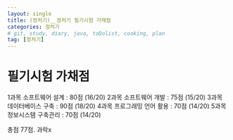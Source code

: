 ```yaml
---
layout: single
title: (정처기)__정처기 필기시험 가채점
categories: 정처기
# git, study, diary, java, toDolist, cooking, plan
tag: [정처기] 
---
```

# 필기시험 가채점

1과목 소프트웨어 설계 : 80점 (16/20)
2과목 소프트웨어 개발 : 75점 (15/20)
3과목 데이터베이스 구축 : 90점 (18/20)
4과목 프로그래밍 언어 활용 : 70점 (14/20)
5과목 정보시스템 구축관리 : 70점 (14/20)

총점 77점. 과락x

